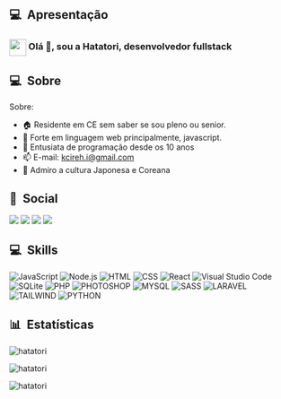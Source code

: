 ## 💻 &nbsp;Apresentação
<h3> <img src='https://github.githubassets.com/images/mona-loading-default.gif' width='30px' style='vertical-align:middle'> Olá 👋, sou a Hatatori, desenvolvedor fullstack</h3>

## 💻 &nbsp;Sobre
Sobre:
- 🏠 Residente em CE sem saber se sou pleno ou senior.
- 💪 Forte em linguagem web principalmente, javascript.
- 🚀 Entusiata de programação desde os 10 anos
- 📫 E-mail: kcireh.i@gmail.com
- 🥋 Admiro a cultura Japonesa e Coreana

## 👥 &nbsp;Social
<a href="https://www.linkedin.com/in/herick-silva-2020/" target="_blank"><img src="https://img.shields.io/badge/-LinkedIn-%230077B5?style=for-the-badge&logo=linkedin&logoColor=white" target="_blank"></a> 
<a href="https://www.youtube.com/user/kcirehikazamay" target="_blank"><img src="https://img.shields.io/badge/YouTube-FF0000?style=for-the-badge&logo=youtube&logoColor=white" target="_blank"></a>
<a href="https://discord.gg/mhp7HjwyaU" target="_blank"><img src="https://img.shields.io/badge/Discord-7289DA?style=for-the-badge&logo=discord&logoColor=white" target="_blank"></a> 
<a href = "mailto:kcireh@gmail.com"><img src="https://img.shields.io/badge/-Gmail-%23333?style=for-the-badge&logo=gmail&logoColor=white" target="_blank"></a>

## 💻 &nbsp;Skills
![JavaScript](https://img.shields.io/badge/-JavaScript-DDDDDD?style=for-the-badge&logo=javascript)
![Node.js](https://img.shields.io/badge/-Node.js-DDDDDD?style=for-the-badge&logo=node.js)
![HTML](https://img.shields.io/badge/-HTML-DDDDDD?style=for-the-badge&logo=HTML5)
![CSS](https://img.shields.io/badge/-CSS-DDDDDD?style=for-the-badge&logo=CSS3&logoColor=1572B6)
![React](https://img.shields.io/badge/-React-DDDDDD?style=for-the-badge&logo=react)
![Visual Studio Code](https://img.shields.io/badge/-Visual%20Studio%20Code-DDDDDD?style=for-the-badge&logo=visual-studio-code&logoColor=007ACC)
![SQLite](https://img.shields.io/badge/-SQLite-DDDDDD?style=for-the-badge&logo=sqlite)
![PHP](https://img.shields.io/badge/-php-DDDDDD?style=for-the-badge&logo=php)
![PHOTOSHOP](https://img.shields.io/badge/-photoshop-DDDDDD?style=for-the-badge&logo=photoshop)
![MYSQL](https://img.shields.io/badge/-mysql-DDDDDD?style=for-the-badge&logo=mysql)
![SASS](https://img.shields.io/badge/-sass-DDDDDD?style=for-the-badge&logo=sass)
![LARAVEL](https://img.shields.io/badge/-laravel-DDDDDD?style=for-the-badge&logo=laravel)
![TAILWIND](https://img.shields.io/badge/-tailwind-DDDDDD?style=for-the-badge&logo=tailwind)
![PYTHON](https://img.shields.io/badge/-python-DDDDDD?style=for-the-badge&logo=python)



## 📊 &nbsp;Estatísticas
<img align="center"
    src="https://github-readme-stats.vercel.app/api/top-langs?username=hatatori&show_icons=true&locale=en&bg_color=0d1117&text_color=ffffff&layout=compact"
    alt="hatatori" 
    bg_color=#808080/>

<img align="center" src="https://github-readme-stats.vercel.app/api?username=hatatori&show_icons=true&locale=en&bg_color=0d1117&text_color=ffffff&repo=convoychat"
    alt="hatatori" />

<img align="center" src="https://github-readme-streak-stats.herokuapp.com/?user=hatatori&theme=dark&background=0d1117&date_format=M%20j%5B%2C%20Y%5D" alt="hatatori" />


